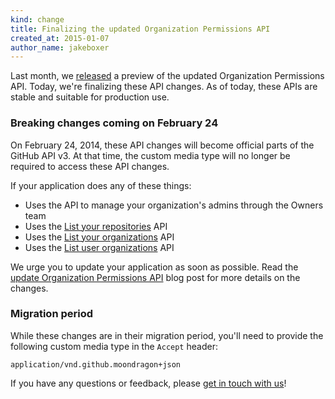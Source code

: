 ```yaml
---
kind: change
title: Finalizing the updated Organization Permissions API
created_at: 2015-01-07
author_name: jakeboxer
---
```


Last month, we [released][org-permissions-preview] a preview of the updated Organization Permissions API. Today, we're finalizing these API changes. As of today, these APIs are stable and suitable for production use.

### Breaking changes coming on February 24

On February 24, 2014, these API changes will become official parts of the GitHub API v3. At that time, the custom media type will no longer be required to access these API changes.

If your application does any of these things:

- Uses the API to manage your organization's admins through the Owners team
- Uses the [List your repositories][list-your-repos] API
- Uses the [List your organizations][list-your-organizations] API
- Uses the [List user organizations][list-user-organizations] API

We urge you to update your application as soon as possible. Read the [update Organization Permissions API][org-permissions-preview] blog post for more details on the changes.

### Migration period

While these changes are in their migration period, you'll need to provide the following custom media type in the `Accept` header:

    application/vnd.github.moondragon+json

If you have any questions or feedback, please [get in touch with us][contact]!

[org-permissions-preview]: /changes/2014-12-08-organization-permissions-api-preview/
[list-your-repos]: /v3/repos/#list-your-repositories
[list-user-organizations]: /v3/orgs/#list-user-organizations
[list-your-organizations]: /v3/orgs/#list-your-organizations
[contact]: https://github.com/contact?form[subject]=Organization+Permissions+API
